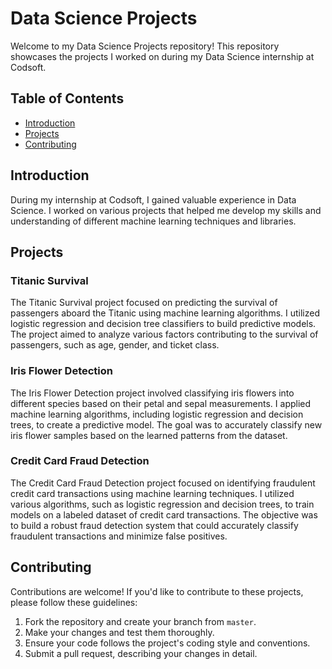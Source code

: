 # Data Science Projects

Welcome to my Data Science Projects repository! This repository showcases the projects I worked on during my Data Science internship at Codsoft.

## Table of Contents

- [Introduction](#introduction)
- [Projects](#projects)
- [Contributing](#contributing)

## Introduction

During my internship at Codsoft, I gained valuable experience in Data Science. I worked on various projects that helped me develop my skills and understanding of different machine learning techniques and libraries.

## Projects

### Titanic Survival

The Titanic Survival project focused on predicting the survival of passengers aboard the Titanic using machine learning algorithms. I utilized logistic regression and decision tree classifiers to build predictive models. The project aimed to analyze various factors contributing to the survival of passengers, such as age, gender, and ticket class.

### Iris Flower Detection

The Iris Flower Detection project involved classifying iris flowers into different species based on their petal and sepal measurements. I applied machine learning algorithms, including logistic regression and decision trees, to create a predictive model. The goal was to accurately classify new iris flower samples based on the learned patterns from the dataset.

### Credit Card Fraud Detection

The Credit Card Fraud Detection project focused on identifying fraudulent credit card transactions using machine learning techniques. I utilized various algorithms, such as logistic regression and decision trees, to train models on a labeled dataset of credit card transactions. The objective was to build a robust fraud detection system that could accurately classify fraudulent transactions and minimize false positives.

## Contributing

Contributions are welcome! If you'd like to contribute to these projects, please follow these guidelines:

1. Fork the repository and create your branch from `master`.
2. Make your changes and test them thoroughly.
3. Ensure your code follows the project's coding style and conventions.
4. Submit a pull request, describing your changes in detail.
